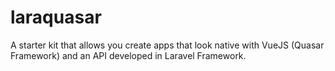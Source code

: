 # laraquasar
A starter kit that allows you create apps that look native with VueJS (Quasar Framework) and an API developed in Laravel Framework.
